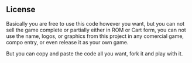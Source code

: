 ## License
Basically you are free to use this code however you want, but you can not sell the game complete or partially either in ROM or Cart form, you can not use the name, logos, or graphics from this project in any comercial game, compo entry, or even release it as your own game. 

But you can copy and paste the code all you want, fork it and play with it.
